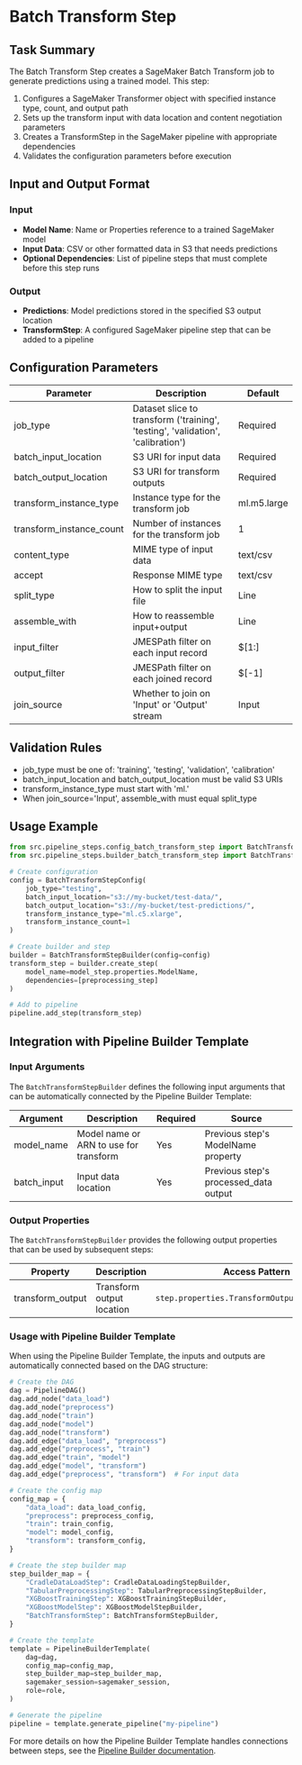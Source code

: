 # Batch Transform Step

## Task Summary
The Batch Transform Step creates a SageMaker Batch Transform job to generate predictions using a trained model. This step:

1. Configures a SageMaker Transformer object with specified instance type, count, and output path
2. Sets up the transform input with data location and content negotiation parameters
3. Creates a TransformStep in the SageMaker pipeline with appropriate dependencies
4. Validates the configuration parameters before execution

## Input and Output Format

### Input
- **Model Name**: Name or Properties reference to a trained SageMaker model
- **Input Data**: CSV or other formatted data in S3 that needs predictions
- **Optional Dependencies**: List of pipeline steps that must complete before this step runs

### Output
- **Predictions**: Model predictions stored in the specified S3 output location
- **TransformStep**: A configured SageMaker pipeline step that can be added to a pipeline

## Configuration Parameters

| Parameter | Description | Default |
|-----------|-------------|---------|
| job_type | Dataset slice to transform ('training', 'testing', 'validation', 'calibration') | Required |
| batch_input_location | S3 URI for input data | Required |
| batch_output_location | S3 URI for transform outputs | Required |
| transform_instance_type | Instance type for the transform job | ml.m5.large |
| transform_instance_count | Number of instances for the transform job | 1 |
| content_type | MIME type of input data | text/csv |
| accept | Response MIME type | text/csv |
| split_type | How to split the input file | Line |
| assemble_with | How to reassemble input+output | Line |
| input_filter | JMESPath filter on each input record | $[1:] |
| output_filter | JMESPath filter on each joined record | $[-1] |
| join_source | Whether to join on 'Input' or 'Output' stream | Input |

## Validation Rules
- job_type must be one of: 'training', 'testing', 'validation', 'calibration'
- batch_input_location and batch_output_location must be valid S3 URIs
- transform_instance_type must start with 'ml.'
- When join_source='Input', assemble_with must equal split_type

## Usage Example
```python
from src.pipeline_steps.config_batch_transform_step import BatchTransformStepConfig
from src.pipeline_steps.builder_batch_transform_step import BatchTransformStepBuilder

# Create configuration
config = BatchTransformStepConfig(
    job_type="testing",
    batch_input_location="s3://my-bucket/test-data/",
    batch_output_location="s3://my-bucket/test-predictions/",
    transform_instance_type="ml.c5.xlarge",
    transform_instance_count=1
)

# Create builder and step
builder = BatchTransformStepBuilder(config=config)
transform_step = builder.create_step(
    model_name=model_step.properties.ModelName,
    dependencies=[preprocessing_step]
)

# Add to pipeline
pipeline.add_step(transform_step)
```

## Integration with Pipeline Builder Template

### Input Arguments

The `BatchTransformStepBuilder` defines the following input arguments that can be automatically connected by the Pipeline Builder Template:

| Argument | Description | Required | Source |
|----------|-------------|----------|--------|
| model_name | Model name or ARN to use for transform | Yes | Previous step's ModelName property |
| batch_input | Input data location | Yes | Previous step's processed_data output |

### Output Properties

The `BatchTransformStepBuilder` provides the following output properties that can be used by subsequent steps:

| Property | Description | Access Pattern |
|----------|-------------|---------------|
| transform_output | Transform output location | `step.properties.TransformOutput.S3OutputPath` |

### Usage with Pipeline Builder Template

When using the Pipeline Builder Template, the inputs and outputs are automatically connected based on the DAG structure:

```python
# Create the DAG
dag = PipelineDAG()
dag.add_node("data_load")
dag.add_node("preprocess")
dag.add_node("train")
dag.add_node("model")
dag.add_node("transform")
dag.add_edge("data_load", "preprocess")
dag.add_edge("preprocess", "train")
dag.add_edge("train", "model")
dag.add_edge("model", "transform")
dag.add_edge("preprocess", "transform")  # For input data

# Create the config map
config_map = {
    "data_load": data_load_config,
    "preprocess": preprocess_config,
    "train": train_config,
    "model": model_config,
    "transform": transform_config,
}

# Create the step builder map
step_builder_map = {
    "CradleDataLoadStep": CradleDataLoadingStepBuilder,
    "TabularPreprocessingStep": TabularPreprocessingStepBuilder,
    "XGBoostTrainingStep": XGBoostTrainingStepBuilder,
    "XGBoostModelStep": XGBoostModelStepBuilder,
    "BatchTransformStep": BatchTransformStepBuilder,
}

# Create the template
template = PipelineBuilderTemplate(
    dag=dag,
    config_map=config_map,
    step_builder_map=step_builder_map,
    sagemaker_session=sagemaker_session,
    role=role,
)

# Generate the pipeline
pipeline = template.generate_pipeline("my-pipeline")
```

For more details on how the Pipeline Builder Template handles connections between steps, see the [Pipeline Builder documentation](../pipeline_builder/README.md).
